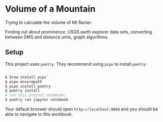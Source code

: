# Volume of a Mountain

Trying to calculate the volume of Mt Ranier.

Finding out about prominence, USGS earth explorer data sets,
converting between DMS and distance units, graph algorithms.

## Setup

This project uses `poetry`.
They recommend using `pipx` to install `poetry`:

```bash

$ brew install pipx`
$ pipx ensurepath
$ pipx install poetry
$ poetry install
# run this project notebook:
$ poetry run jupyter notebook
```

Your default broswer should open `http://localhost:8888` and you should be able to 
navigate to this workbook.

